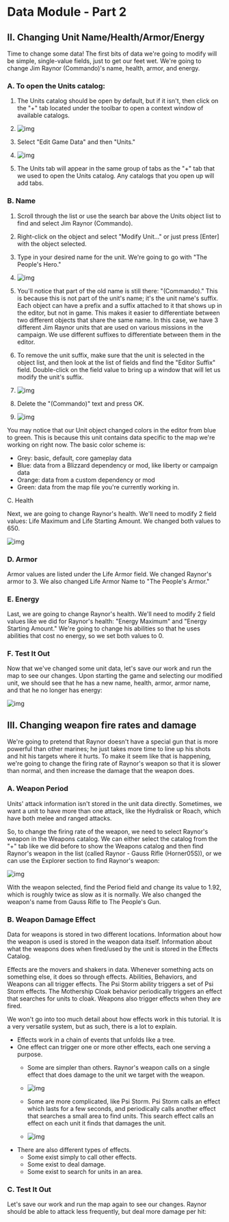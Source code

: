 # Data Module - Part 2

## II. Changing Unit Name/Health/Armor/Energy

Time to change some data! The first bits of data we're going to modify will be simple, single-value fields, just to get our feet wet. We're going to change Jim Raynor (Commando)'s name, health, armor, and energy.

### A. To open the Units catalog:

1. The Units catalog should be open by default, but if it isn't, then click on the "+" tab located under the toolbar to open a context window of available catalogs.
2. ![img](016-changingunitvalues-opencatalogcontextmenu.jpg)

3. Select "Edit Game Data" and then "Units."
4. ![img](017-changingunitvalues-openunitscatalog.jpg)

5. The Units tab will appear in the same group of tabs as the "+" tab that we used to open the Units catalog. Any catalogs that you open up will add tabs.

### B. Name

1. Scroll through the list or use the search bar above the Units object list to find and select Jim Raynor (Commando).
2. Right-click on the object and select "Modify Unit..." or just press [Enter] with the object selected.
3. Type in your desired name for the unit. We're going to go with "The People's Hero."
4. ![img](018-changingunitvalues-unitpropertieswindow.jpg)

5. You'll notice that part of the old name is still there: "(Commando)." This is because this is not part of the unit's name; it's the unit name's suffix. Each object can have a prefix and a suffix attached to it that shows up in the editor, but not in game. This makes it easier to differentiate between two different objects that share the same name. In this case, we have 3 different Jim Raynor units that are used on various missions in the campaign. We use different suffixes to differentiate between them in the editor.
6. To remove the unit suffix, make sure that the unit is selected in the object list, and then look at the list of fields and find the "Editor Suffix" field. Double-click on the field value to bring up a window that will let us modify the unit's suffix.
7. ![img](019-changingunitvalues-doubleclickfieldvalue.jpg)

8. Delete the "(Commando)" text and press OK.
9. ![img](020-changingunitvalues-editorsuffixwindow.jpg)

You may notice that our Unit object changed colors in the editor from blue to green. This is because this unit contains data specific to the map we're working on right now. The basic color scheme is:

- Grey: basic, default, core gameplay data
- Blue: data from a Blizzard dependency or mod, like liberty or campaign data
- Orange: data from a custom dependency or mod
- Green: data from the map file you're currently working in.



C. Health

Next, we are going to change Raynor's health. We'll need to modify 2 field values: Life Maximum and Life Starting Amount. We changed both values to 650.

![img](021-changingunitvalues-changedhealthvalues.jpg)

### D. Armor

Armor values are listed under the Life Armor field. We changed Raynor's armor to 3. We also changed Life Armor Name to "The People's Armor."

### E. Energy

Last, we are going to change Raynor's health. We'll need to modify 2 field values like we did for Raynor's health: "Energy Maximum" and "Energy Starting Amount." We're going to change his abilities so that he uses abilities that cost no energy, so we set both values to 0.

### F. Test It Out

Now that we've changed some unit data, let's save our work and run the map to see our changes. Upon starting the game and selecting our modified unit, we should see that he has a new name, health, armor, armor name, and that he no longer has energy:

![img](022-changingunitvalues-changedvaluesingame.jpg)



## III. Changing weapon fire rates and damage

We're going to pretend that Raynor doesn't have a special gun that is more powerful than other marines; he just takes more time to line up his shots and hit his targets where it hurts. To make it seem like that is happening, we're going to change the firing rate of Raynor's weapon so that it is slower than normal, and then increase the damage that the weapon does.

### A. Weapon Period

Units' attack information isn't stored in the unit data directly. Sometimes, we want a unit to have more than one attack, like the Hydralisk or Roach, which have both melee and ranged attacks.

So, to change the firing rate of the weapon, we need to select Raynor's weapon in the Weapons catalog. We can either select the catalog from the "+" tab like we did before to show the Weapons catalog and then find Raynor's weapon in the list (called Raynor - Gauss Rifle (Horner05S)), or we can use the Explorer section to find Raynor's weapon:

![img](023-changingunitvalues-selectweapon.jpg)

With the weapon selected, find the Period field and change its value to 1.92, which is roughly twice as slow as it is normally. We also changed the weapon's name from Gauss Rifle to The People's Gun.

### B. Weapon Damage Effect

Data for weapons is stored in two different locations. Information about how the weapon is used is stored in the weapon data itself. Information about what the weapons does when fired/used by the unit is stored in the Effects Catalog.

Effects are the movers and shakers in data. Whenever something acts on something else, it does so through effects. Abilities, Behaviors, and Weapons can all trigger effects. The Psi Storm ability triggers a set of Psi Storm effects. The Mothership Cloak behavior periodically triggers an effect that searches for units to cloak. Weapons also trigger effects when they are fired.

We won't go into too much detail about how effects work in this tutorial. It is a very versatile system, but as such, there is a lot to explain.

- Effects work in a chain of events that unfolds like a tree.
- One effect can trigger one or more other effects, each one serving a purpose.
  - Some are simpler than others. Raynor's weapon calls on a single effect that does damage to the unit we target with the weapon.
  - ![img](024-changingeffectsvalues-raynorweaponeffectstree.jpg)

  - Some are more complicated, like Psi Storm. Psi Storm calls an effect which lasts for a few seconds, and periodically calls another effect that searches a small area to find units. This search effect calls an effect on each unit it finds that damages the unit.
  - ![img](025-changingeffectsvalues-psistormeffectstree.jpg)
- There are also different types of effects.
  - Some exist simply to call other effects.
  - Some exist to deal damage.
  - Some exist to search for units in an area.





### C. Test It Out

Let's save our work and run the map again to see our changes. Raynor should be able to attack less frequently, but deal more damage per hit: